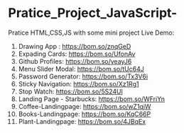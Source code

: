 # Pratice_Project_JavaScript-
Pratice HTML,CSS,JS with some mini project
Live Demo:
1. Drawing App : https://bom.so/znqGeD
2. Expading Cards: https://bom.so/UfonAv
3. Github Profiles: https://bom.so/yeayJ6
4. Menu Slider Modal: https://bom.so/tUc64J
5. Password Generator: https://bom.so/Tx3V6i
6. Sticky Navigation: https://bom.so/Xz1Rg1
7. Stop Watch: https://bom.so/5S24Ul
8. Landing Page - Starbucks: https://bom.so/WFriYn
9. Coffee-Landingpage: https://bom.so/wZ1qjW
10. Books-Landingpage: https://bom.so/KqC66P
11. Plant-Landingpage: https://bom.so/4JBqEx